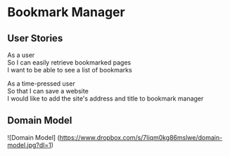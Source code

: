 Bookmark Manager
====

User Stories
---

As a user  
So I can easily retrieve bookmarked pages  
I want to be able to see a list of bookmarks  

As a time-pressed user  
So that I can save a website  
I would like to add the site's address and title to bookmark manager  

Domain Model
---
![Domain Model] (https://www.dropbox.com/s/7liqm0kg86mslwe/domain-model.jpg?dl=1)
